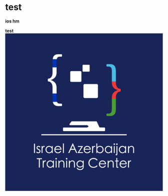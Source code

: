# test
**ios hm**


**test**
![Scheme](ders_1/Assets.xcassets/iTunesArtwork.imageset/iTunesArtwork@1x.png)
 
